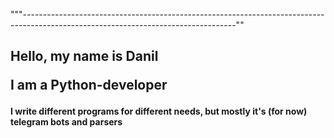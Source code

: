 """-----------------------------------------------------------------------------------------------------------------------------------""
<h2>
  <p> Hello, my name is Danil </p>
  <p> I am a Python-developer </p>
</h2>
<h4>
  <p> I write different programs for different needs, but mostly it's (for now) telegram bots and parsers </p>

</h4>

